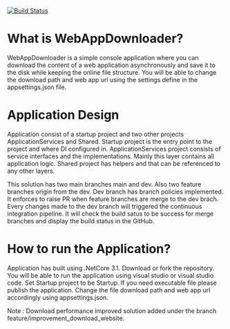 [![Build Status](https://dev.azure.com/bhathiyamadusanka/1337/_apis/build/status/1337-ASP.NET%20Core-CI?branchName=dev)](https://dev.azure.com/bhathiyamadusanka/1337/_build/latest?definitionId=11&branchName=dev)

# What is WebAppDownloader?
WebAppDownloader is a simple console application where you can download the content of a web application asynchronously and save it to the disk while keeping the online file structure. You will be able to change the download path and web app url using the settings define in the appsettings.json file. 

# Application Design
Application consist of a startup project and two other projects ApplicationServices and Shared. Startup project is the entry point to the project and where DI configured in. ApplicationServices project consists of service interfaces and the implementations. Mainly this layer contains all application logic. Shared project has helpers and that can be referenced to any other layers.

This solution has two main branches main and dev. Also two feature branches origin from the dev. Dev branch has branch policies implemented. It enforces to raise PR when feature branches are merge to the dev brach. Every changes made to the dev branch will triggered the continuous integration pipeline. It will check the build satus to be  success for merge branches and display the build status in the GitHub.

# How to run the Application?
Application has built using .NetCore 3.1. Download or fork the repository. You will be able to run the application using visual studio or visual studio code. Set Startup project to be Startup. If you need executable file please publish the application. Change the file download path and web app url accordingly using appsettings.json.

Note : Download performance improved solution added under the branch feature/improvement_download_website.  

